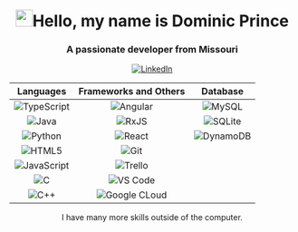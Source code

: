 <h1 align="center"><img src="https://raw.githubusercontent.com/MartinHeinz/MartinHeinz/master/wave.gif" width="30px">Hello, my name is Dominic Prince</h1>
<h3 align="center">A passionate developer from Missouri</h3>

<p align="center">
    <a href="https://www.linkedin.com/in/dominic-prince-098919159">
        <img src="https://img.shields.io/badge/linkedin-%230077B5.svg?style=for-the-badge&logo=linkedin&logoColor=white" alt="LinkedIn">
    </a>
</p>

<div align="center">
    
| Languages | Frameworks and Others | Database |
|:---------:|:---------------------:|:--------:|
| ![TypeScript](https://img.shields.io/badge/typescript-%23007ACC.svg?style=for-the-badge&logo=typescript&logoColor=white) | ![Angular](https://img.shields.io/badge/angular-%23DD0031.svg?style=for-the-badge&logo=angular&logoColor=white) | ![MySQL](https://img.shields.io/badge/mysql-%2300f.svg?style=for-the-badge&logo=mysql&logoColor=white)
| ![Java](https://img.shields.io/badge/Java-ED8B00?style=for-the-badge&logo=openjdk&logoColor=white) |![RxJS](https://img.shields.io/badge/rxjs-%23B7178C.svg?style=for-the-badge&logo=reactivex&logoColor=white) | ![SQLite](https://img.shields.io/badge/sqlite-%2307405e.svg?style=for-the-badge&logo=sqlite&logoColor=white) 
| ![Python](https://img.shields.io/badge/python-3670A0?style=for-the-badge&logo=python&logoColor=ffdd54) | ![React](https://img.shields.io/badge/react-%2320232a.svg?style=for-the-badge&logo=react&logoColor=%2361DAFB) | ![DynamoDB](https://img.shields.io/badge/Amazon%20DynamoDB-4053D6?style=for-the-badge&logo=Amazon%20DynamoDB&logoColor=white)
| ![HTML5](https://img.shields.io/badge/html5-%23E34F26.svg?style=for-the-badge&logo=html5&logoColor=white) | ![Git](https://img.shields.io/badge/GIT-E44C30?style=for-the-badge&logo=git&logoColor=white)
| ![JavaScript](https://img.shields.io/badge/javascript-%23323330.svg?style=for-the-badge&logo=javascript&logoColor=%23F7DF1E) | ![Trello](https://img.shields.io/badge/Trello-0052CC?style=for-the-badge&logo=trello&logoColor=white) |
| ![C](https://img.shields.io/badge/c-%2300599C.svg?style=for-the-badge&logo=c&logoColor=white) | ![VS Code](https://img.shields.io/badge/Visual_Studio_Code-0078D4?style=for-the-badge&logo=visual%20studio%20code&logoColor=white)
![C++](https://img.shields.io/badge/C%2B%2B-00599C?style=for-the-badge&logo=c%2B%2B&logoColor=white) | ![Google CLoud](https://img.shields.io/badge/Google_Cloud-4285F4?style=for-the-badge&logo=google-cloud&logoColor=white)


</div>
<div>
    <p align="center">
        I have many more skills outside of the computer.
    </p>
</div>
